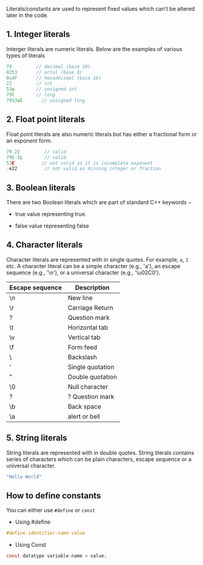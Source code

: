 
Literals/constants are used to represent fixed values which can't be altered later in the code.

## 1. Integer literals

Interger literals are numeric literals. Below are the examples of various types of literals

```c
79         // decimal (base 10) 
0253       // octal (base 8)
0x4F       // hexadecimal (base 16)
22         // int
53u        // unsigned int
79l        // long
7953ul       // unsigned long
```

## 2. Float point literals

Float point literals are also numeric literals but has either a fractional form or an exponent form.

```c
79.22         // valid
79E-5L        // valid
53E          // not valid as it is incomplete exponent
.e22          // not valid as missing integer or fraction
```

## 3. Boolean literals

There are two Boolean literals which are part of standard C++ keywords −

* true value representing true.

* false value representing false

## 4. Character literals

Character literals are represented with in single quotes. For example, `a`, `1` etc. A character literal can be a simple character (e.g., 'a'), an escape sequence (e.g., '\n'), or a universal character (e.g., '\u02C0').

|Escape sequence| Description|
|----|----|
|\n	| New line|
|\r	| Carriage Return|
|\?	| Question mark|
|\t	| Horizontal tab|
|\v	| Vertical tab|
|\f	|Form feed|
|\\	| Backslash|
|\'	| Single quotation|
|\"	| Double quotation|
|\0 | Null character|
|\? | ? Question mark|
|\b	|Back space|
|\a | alert or bell|

## 5. String literals

String literals are represented with in double quotes. String literals contains series of characters which can be plain characters, escape sequence or a universal character.

```c
"Hello World"
```

##  How to define constants

You can either use `#define` or `const`

* Using #define

```c
#define identifier-name value
```
* Using Const

```c
const datatype variable-name = value;
```
